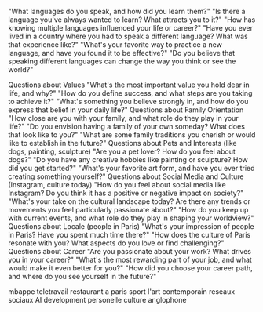 "What languages do you speak, and how did you learn them?"
"Is there a language you've always wanted to learn? What attracts you to it?"
"How has knowing multiple languages influenced your life or career?"
"Have you ever lived in a country where you had to speak a different language? What was that experience like?"
"What's your favorite way to practice a new language, and have you found it to be effective?"
"Do you believe that speaking different languages can change the way you think or see the world?"

Questions about Values
    "What's the most important value you hold dear in life, and why?"
    "How do you define success, and what steps are you taking to achieve it?"
    "What's something you believe strongly in, and how do you express that belief in your daily life?"
Questions about Family Orientation
    "How close are you with your family, and what role do they play in your life?"
    "Do you envision having a family of your own someday? What does that look like to you?"
    "What are some family traditions you cherish or would like to establish in the future?"
Questions about Pets and Interests (like dogs, painting, sculpture)
    "Are you a pet lover? How do you feel about dogs?"
    "Do you have any creative hobbies like painting or sculpture? How did you get started?"
    "What's your favorite art form, and have you ever tried creating something yourself?"
Questions about Social Media and Culture (Instagram, culture today)
    "How do you feel about social media like Instagram? Do you think it has a positive or negative impact on society?"
    "What's your take on the cultural landscape today? Are there any trends or movements you feel particularly passionate about?"
    "How do you keep up with current events, and what role do they play in shaping your worldview?"
Questions about Locale (people in Paris)
    "What's your impression of people in Paris? Have you spent much time there?"
    "How does the culture of Paris resonate with you? What aspects do you love or find challenging?"
Questions about Career
    "Are you passionate about your work? What drives you in your career?"
    "What's the most rewarding part of your job, and what would make it even better for you?"
    "How did you choose your career path, and where do you see yourself in the future?"

mbappe
teletravail
restaurant a paris
sport
l'art contemporain 
reseaux sociaux
AI 
development personelle
culture anglophone 


